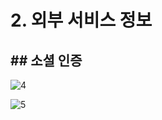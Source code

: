 # 2. 외부 서비스 정보

## ## 소셜 인증

![4](/uploads/af3189e83869f76ad7e4bc071fcc1d8d/4.png)

![5](/uploads/7d91e452d2c18c778e118cde4c200e20/5.png)



